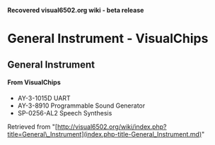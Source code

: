 **Recovered visual6502.org wiki - beta release**

# General Instrument - VisualChips

## General Instrument

#### From VisualChips

- AY-3-1015D UART
- AY-3-8910 Programmable Sound Generator
- SP-0256-AL2 Speech Synthesis

Retrieved from "[http://visual6502.org/wiki/index.php?title=General\_Instrument](index.php-title-General_Instrument.md)"

